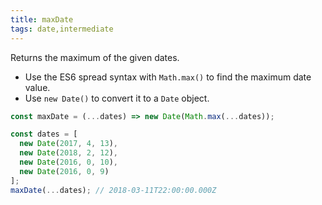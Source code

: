 ```yaml
---
title: maxDate
tags: date,intermediate
---
```


Returns the maximum of the given dates.

- Use the ES6 spread syntax with `Math.max()` to find the maximum date value.
- Use `new Date()` to convert it to a `Date` object.

```js
const maxDate = (...dates) => new Date(Math.max(...dates));
```

```js
const dates = [
  new Date(2017, 4, 13),
  new Date(2018, 2, 12),
  new Date(2016, 0, 10),
  new Date(2016, 0, 9)
];
maxDate(...dates); // 2018-03-11T22:00:00.000Z
```
